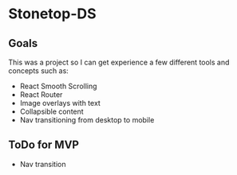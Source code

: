# Stonetop-DS

## Goals

This was a project so I can get experience a few different tools and concepts such as:

- React Smooth Scrolling
- React Router
- Image overlays with text
- Collapsible content
- Nav transitioning from desktop to mobile

## ToDo for MVP

- Nav transition
